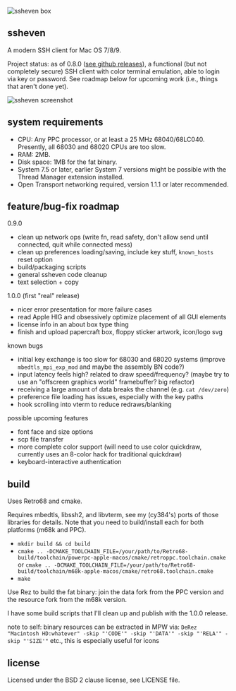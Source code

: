 ![ssheven box](http://www.cy384.com/media/img/ssheven_box_front_small.png)

ssheven
-------
A modern SSH client for Mac OS 7/8/9.

Project status: as of 0.8.0 ([see github releases](https://github.com/cy384/ssheven/releases)), a functional (but not completely secure) SSH client with color terminal emulation, able to login via key or password.  See roadmap below for upcoming work (i.e., things that aren't done yet).

![ssheven screenshot](http://www.cy384.com/media/img/ssheven-0.6.1-screenshot.png)

system requirements
-------------------
* CPU: Any PPC processor, or at least a 25 MHz 68040/68LC040.  Presently, all 68030 and 68020 CPUs are too slow.
* RAM: 2MB.
* Disk space: 1MB for the fat binary.
* System 7.5 or later, earlier System 7 versions might be possible with the Thread Manager extension installed.
* Open Transport networking required, version 1.1.1 or later recommended.

feature/bug-fix roadmap
-----------------------
0.9.0
* clean up network ops (write fn, read safety, don't allow send until connected, quit while connected mess)
* clean up preferences loading/saving, include key stuff, `known_hosts` reset option
* build/packaging scripts
* general ssheven code cleanup
* text selection + copy

1.0.0 (first "real" release)
* nicer error presentation for more failure cases
* read Apple HIG and obsessively optimize placement of all GUI elements
* license info in an about box type thing
* finish and upload papercraft box, floppy sticker artwork, icon/logo svg

known bugs
* initial key exchange is too slow for 68030 and 68020 systems (improve `mbedtls_mpi_exp_mod` and maybe the assembly BN code?)
* input latency feels high? related to draw speed/frequency? (maybe try to use an "offscreen graphics world" framebuffer? big refactor)
* receiving a large amount of data breaks the channel (e.g. `cat /dev/zero`)
* preference file loading has issues, especially with the key paths
* hook scrolling into vterm to reduce redraws/blanking

possible upcoming features
* font face and size options
* scp file transfer
* more complete color support (will need to use color quickdraw, currently uses an 8-color hack for traditional quickdraw)
* keyboard-interactive authentication

build
-----
Uses Retro68 and cmake.

Requires mbedtls, libssh2, and libvterm, see my (cy384's) ports of those libraries for details.  Note that you need to build/install each for both platforms (m68k and PPC).

* `mkdir build && cd build`
* `cmake .. -DCMAKE_TOOLCHAIN_FILE=/your/path/to/Retro68-build/toolchain/powerpc-apple-macos/cmake/retroppc.toolchain.cmake` or `cmake .. -DCMAKE_TOOLCHAIN_FILE=/your/path/to/Retro68-build/toolchain/m68k-apple-macos/cmake/retro68.toolchain.cmake`
* `make`

Use Rez to build the fat binary: join the data fork from the PPC version and the resource fork from the m68k version.

I have some build scripts that I'll clean up and publish with the 1.0.0 release.

note to self: binary resources can be extracted in MPW via: `DeRez "Macintosh HD:whatever" -skip "'CODE'" -skip "'DATA'" -skip "'RELA'" -skip "'SIZE'"` etc., this is especially useful for icons

license
-------
Licensed under the BSD 2 clause license, see LICENSE file.

